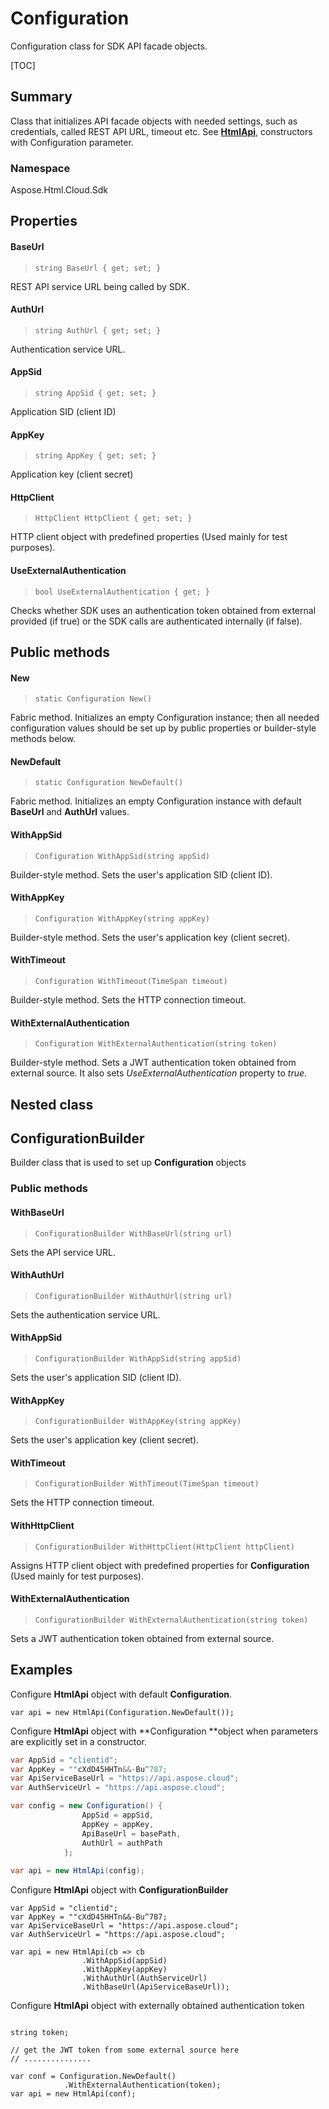 # Configuration

Configuration class for SDK API facade objects.

[TOC]



## Summary

Class that initializes API facade objects with needed settings, such as credentials, called REST API URL, timeout etc. 
See [**HtmlApi**](HtmdApi.md), constructors with Configuration parameter.

### Namespace 

Aspose.Html.Cloud.Sdk


## Properties

#### BaseUrl

> ```
> string BaseUrl { get; set; }
> ```

REST API service URL being called by SDK.

#### AuthUrl

> ```
> string AuthUrl { get; set; }
> ```

Authentication service URL.

#### AppSid 

> ```
> string AppSid { get; set; }
> ```

Application SID (client ID)

#### AppKey

> ```
> string AppKey { get; set; }
> ```

Application key (client secret)

#### HttpClient 

> ```
> HttpClient HttpClient { get; set; }
> ```

HTTP client object with predefined properties (Used mainly for test purposes).



#### UseExternalAuthentication 

> ```
> bool UseExternalAuthentication { get; }
> ```

Checks whether SDK uses an authentication token obtained from external provided (if true) or the SDK calls are authenticated internally (if false).





## Public methods

#### New

> ```
> static Configuration New()
> ```

Fabric method. Initializes an empty Configuration instance; then all needed configuration values should be set up by public properties or builder-style methods below.

#### NewDefault

> ```
> static Configuration NewDefault()
> ```

Fabric method. Initializes an empty Configuration instance with default **BaseUrl** and **AuthUrl** values.



#### WithAppSid

> ```
> Configuration WithAppSid(string appSid)
> ```

Builder-style method. Sets the user's application SID (client ID).



#### WithAppKey

> ```
> Configuration WithAppKey(string appKey)
> ```

Builder-style method. Sets the user's application key (client secret).



#### WithTimeout

> ```
> Configuration WithTimeout(TimeSpan timeout)
> ```

Builder-style method. Sets the HTTP connection timeout. 



#### WithExternalAuthentication

> ```
> Configuration WithExternalAuthentication(string token)
> ```

Builder-style method. Sets a JWT authentication token obtained from external source. It also sets *UseExternalAuthentication*  property to *true*.



## Nested class

## ConfigurationBuilder

Builder class that is used to set up **Configuration** objects

### Public methods

#### WithBaseUrl

> ```
> ConfigurationBuilder WithBaseUrl(string url)
> ```

Sets the API service URL.

#### WithAuthUrl

> ```
> ConfigurationBuilder WithAuthUrl(string url)
> ```

Sets the authentication service URL.



#### WithAppSid

> ```
> ConfigurationBuilder WithAppSid(string appSid)
> ```

Sets the user's application SID (client ID).



#### WithAppKey

> ```
> ConfigurationBuilder WithAppKey(string appKey)
> ```

Sets the user's application key (client secret).



#### WithTimeout

> ```
> ConfigurationBuilder WithTimeout(TimeSpan timeout)
> ```

Sets the HTTP connection timeout.



#### WithHttpClient

> ```
> ConfigurationBuilder WithHttpClient(HttpClient httpClient)
> ```

Assigns HTTP client object with predefined properties for **Configuration** (Used mainly for test purposes).



#### WithExternalAuthentication

> ```
> ConfigurationBuilder WithExternalAuthentication(string token)
> ```

Sets a JWT authentication token obtained from external source.



## Examples

Configure **HtmlApi** object with default **Configuration**.

```
var api = new HtmlApi(Configuration.NewDefault());
```



Configure **HtmlApi** object with **Configuration **object when parameters are explicitly set in a constructor. 

```csharp
var AppSid = "clientid";
var AppKey = ""cXdD45HHTn&&-Bu^787;
var ApiServiceBaseUrl = "https://api.aspose.cloud";
var AuthServiceUrl = "https://api.aspose.cloud";

var config = new Configuration() {
                AppSid = appSid,
				AppKey = appKey,
				ApiBaseUrl = basePath,
				AuthUrl = authPath
            };			
			
var api = new HtmlApi(config);


```



Configure **HtmlApi** object with **ConfigurationBuilder** 

```
var AppSid = "clientid";
var AppKey = ""cXdD45HHTn&&-Bu^787;
var ApiServiceBaseUrl = "https://api.aspose.cloud";
var AuthServiceUrl = "https://api.aspose.cloud";

var api = new HtmlApi(cb => cb
                .WithAppSid(appSid)
                .WithAppKey(appKey)
                .WithAuthUrl(AuthServiceUrl)
                .WithBaseUrl(ApiServiceBaseUrl));
```



Configure **HtmlApi** object with externally obtained authentication token

 

```

string token;

// get the JWT token from some external source here
// ...............

var conf = Configuration.NewDefault()
			.WithExternalAuthentication(token);
var api = new HtmlApi(conf);

```

